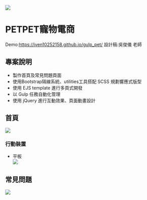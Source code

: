 ![](https://i.imgur.com/GtAFEZj.png)
# PETPET寵物電商
Demo:https://iven10252158.github.io/gulp_pet/
設計稿:吳俊儀 老師

## 專案說明
- 製作首頁及常見問題頁面
- 使用Bootstrap隔線系統、utilities工具搭配 SCSS 規劃響應式版型 
- 使用 EJS template 進行多頁式開發 
- 以 Gulp 任務自動化管理 
- 使用 jQuery 進行互動效果、頁面動畫設計

## 首頁
![](https://i.imgur.com/vwhgx92.gif)
### 行動裝置
- 平板 <br>
![](https://i.imgur.com/3toe6N6.gif)
## 常見問題
![](https://i.imgur.com/v0yJH73.gif)
